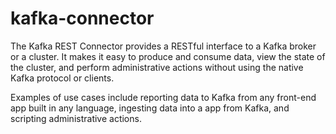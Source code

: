 # kafka-connector

The Kafka REST Connector provides a RESTful interface to a Kafka broker or a cluster. It makes it easy to produce and consume data, view the state of the cluster, and perform administrative actions without using the native Kafka protocol or clients. 

Examples of use cases include reporting data to Kafka from any front-end app built in any language, ingesting data into a app from Kafka, and scripting administrative actions.


